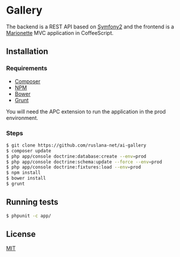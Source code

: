 # Gallery

The backend is a REST API based on [Symfony2](http://symfony.com)
and the frontend is a [Marionette](http://marionettejs.com) MVC application in CoffeeScript.

## Installation

### Requirements

- [Composer](https://getcomposer.org/download)
- [NPM](https://www.npmjs.org)
- [Bower](http://bower.io)
- [Grunt](http://gruntjs.com)

You will need the APC extension to run the application in the prod environment.

### Steps

```bash
$ git clone https://github.com/ruslana-net/ai-gallery
$ composer update
$ php app/console doctrine:database:create --env=prod
$ php app/console doctrine:schema:update --force --env=prod
$ php app/console doctrine:fixtures:load --env=prod
$ npm install
$ bower install
$ grunt
```

## Running tests

```bash
$ phpunit -c app/
```

## License

[MIT](https://github.com/ruslana-net/ai-gallery/blob/master/LICENSE)